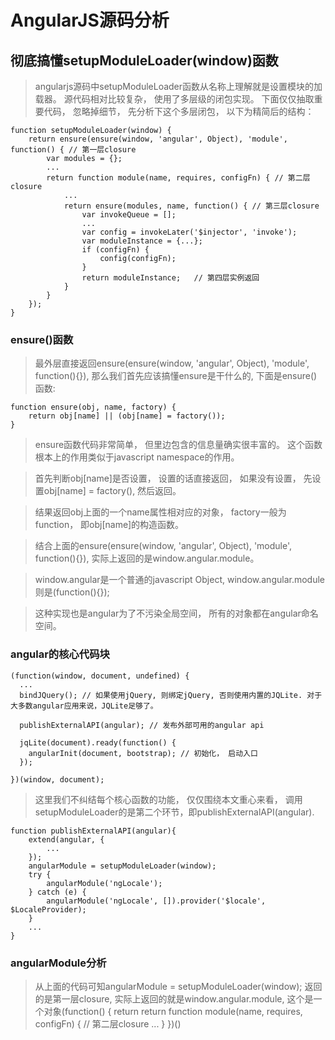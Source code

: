 AngularJS源码分析
=================


彻底搞懂setupModuleLoader(window)函数
----------------------------------------
> angularjs源码中setupModuleLoader函数从名称上理解就是设置模块的加载器。 源代码相对比较复杂， 使用了多层级的闭包实现。 下面仅仅抽取重要代码， 忽略掉细节， 先分析下这个多层闭包， 以下为精简后的结构：

```
function setupModuleLoader(window) {
    return ensure(ensure(window, 'angular', Object), 'module', function() { // 第一层closure
        var modules = {};
        ...
        return function module(name, requires, configFn) { // 第二层closure
            ...
            return ensure(modules, name, function() { // 第三层closure
                var invokeQueue = [];
                ...
                var config = invokeLater('$injector', 'invoke');
                var moduleInstance = {...};
                if (configFn) {
                    config(configFn);
                }
                return moduleInstance;   // 第四层实例返回
            }
        }
    });
}
```
### ensure()函数
> 最外层直接返回ensure(ensure(window, 'angular', Object), 'module', function(){}), 那么我们首先应该搞懂ensure是干什么的, 下面是ensure()函数:

```
function ensure(obj, name, factory) {
    return obj[name] || (obj[name] = factory());
}
```

> ensure函数代码非常简单， 但里边包含的信息量确实很丰富的。 这个函数根本上的作用类似于javascript namespace的作用。

> 首先判断obj[name]是否设置， 设置的话直接返回， 如果没有设置， 先设置obj[name] = factory(), 然后返回。

> 结果返回obj上面的一个name属性相对应的对象， factory一般为function， 即obj[name]的构造函数。

> 结合上面的ensure(ensure(window, 'angular', Object), 'module', function(){}), 实际上返回的是window.angular.module。

> window.angular是一个普通的javascript Object, window.angular.module则是(function(){}); 

> 这种实现也是angular为了不污染全局空间， 所有的对象都在angular命名空间。


### angular的核心代码块

```
(function(window, document, undefined) {
  ...
  bindJQuery(); // 如果使用jQuery, 则绑定jQuery, 否则使用内置的JQLite. 对于大多数angular应用来说，JQLite足够了。

  publishExternalAPI(angular); // 发布外部可用的angular api

  jqLite(document).ready(function() {
    angularInit(document, bootstrap); // 初始化， 启动入口
  });

})(window, document);
```
> 这里我们不纠结每个核心函数的功能， 仅仅围绕本文重心来看， 调用setupModuleLoader的是第二个环节，即publishExternalAPI(angular).

```
function publishExternalAPI(angular){
    extend(angular, {
        ...
    });
    angularModule = setupModuleLoader(window);
    try {
        angularModule('ngLocale');
    } catch (e) {
        angularModule('ngLocale', []).provider('$locale', $LocaleProvider);
    }
    ...
}
```

### angularModule分析
> 从上面的代码可知angularModule = setupModuleLoader(window); 返回的是第一层closure, 实际上返回的就是window.angular.module, 这个是一个对象(function() { return return function module(name, requires, configFn) { // 第二层closure ... } })()
